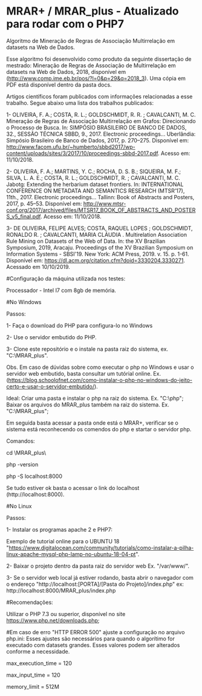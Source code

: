 # MRAR+ / MRAR_plus - Atualizado para rodar com o PHP7

Algoritmo de Mineração de Regras de Associação Multirrelação em datasets na Web de Dados.

Esse algoritmo foi desenvolvido como produto da seguinte dissertação de mestrado: Mineração de Regras de Associação de Multirrelação em datasets na Web de Dados, 2018, disponível em (http://www.comp.ime.eb.br/pos/?l=0&p=29&q=2018_3). Uma cópia em PDF está disponível dentro da pasta docs.

Artigos científicos foram publicados com informações relacionadas a esse trabalho.
Segue abaixo uma lista dos trabalhos publicados:

1-
OLIVEIRA, F. A.; COSTA, R. L.; GOLDSCHMIDT, R. R. ; CAVALCANTI, M. C. Mineração de Regras de Associação Multirrelação em Grafos: Direcionando o Processo de Busca. In: SIMPÓSIO BRASILEIRO DE BANCO DE DADOS, 32., SESSÃO TÉCNICA SBBD, 9., 2017. Electronic proceedings... Uberlândia: Simpósio Brasileiro de Banco de Dados, 2017, p. 270–275. Disponível em: http://www.facom.ufu.br/~humberto/sbbd2017/wp-content/uploads/sites/3/2017/10/proceedings-sbbd-2017.pdf. Acesso em: 11/10/2018.

2-
OLIVEIRA, F. A.; MARTINS, Y. C.; ROCHA, D. S. B.; SIQUEIRA, M. F.; SILVA, L. A. E.; COSTA, R. L.; GOLDSCHMIDT, R. ; CAVALCANTI, M. C. Jabotg: Extending the herbarium dataset frontiers. In: INTERNATIONAL CONFERENCE ON METADATA AND SEMANTICS RESEARCH (MTSR’17), 11th., 2017. Electronic proceedings... Tallinn: Book of Abstracts and Posters, 2017, p. 45–53. Disponível em: http://www.mtsr-conf.org/2017/archived/files/MTSR17_BOOK_OF_ABSTRACTS_AND_POSTERS_v5_final.pdf. Acesso em: 11/10/2018.

3- 
DE OLIVEIRA, FELIPE ALVES; COSTA, RAQUEL LOPES ; GOLDSCHMIDT, RONALDO R. ; CAVALCANTI, MARIA CLÁUDIA . Multirelation Association Rule Mining on Datasets of the Web of Data. In: the XV Brazilian Symposium, 2019, Aracaju. Proceedings of the XV Brazilian Symposium on Information Systems - SBSI'19. New York: ACM Press, 2019. v. 15. p. 1-61. Disponível em: https://dl.acm.org/citation.cfm?doid=3330204.3330271. Acessado em 10/10/2019.


#Configuração da máquina utilizada nos testes:

Processador - Intel I7 com 8gb de memória.


#No Windows

Passos:

1- Faça o download do PHP para configura-lo no Windows

2- Use o servidor embutido do PHP.

3- Clone este repositório e o instale na pasta raiz do sistema, ex. "C:\MRAR_plus". 

Obs. Em caso de dúvidas sobre como executar o php no Windows e usar o servidor web embutido, basta consultar um tutórial online. Ex.(https://blog.schoolofnet.com/como-instalar-o-php-no-windows-do-jeito-certo-e-usar-o-servidor-embutido/).

Ideal: Criar uma pasta e instalar o php na raiz do sistema. Ex. "C:\php";
Baixar os arquivos do MRAR_plus também na raiz do sistema. Ex. "C:\MRAR_plus";

Em seguida basta acessar a pasta onde está o MRAR+, verificar se o sistema está reconhecendo os comendos do php e startar o servidor php.

Comandos:

cd \MRAR_plus\

php -version

php -S localhost:8000

Se tudo estiver ok basta o acessar o link do localhost (http://localhost:8000).


#No Linux

Passos:

1- Instalar os programas apache 2 e PHP7:

Exemplo de tutorial online para o UBUNTU 18 "https://www.digitalocean.com/community/tutorials/como-instalar-a-pilha-linux-apache-mysql-php-lamp-no-ubuntu-18-04-pt".

2- Baixar o projeto dentro da pasta raiz do servidor web Ex. "/var/www/".

3- Se o servidor web local já estiver rodando, basta abrir o navegador com o endereço "http://localhost:[PORTA]/[Pasta do Projeto]/index.php" ex: http://localhost:8000/MRAR_plus/index.php 


#Recomendações:

Utilizar o PHP 7.3 ou superior, disponível no site https://www.php.net/downloads.php;

#Em caso de erro "HTTP ERROR 500" ajuste a configuração no arquivo php.ini:
Esses ajustes são necessários para quando o algorítimo for executado com datasets grandes.
Esses valores podem ser alterados conforme a necessidade.

max_execution_time = 120

max_input_time = 120

memory_limit = 512M

